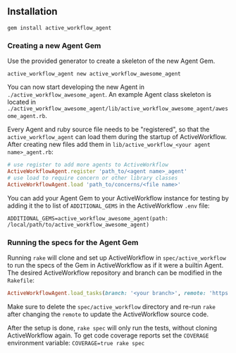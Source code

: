 ## Installation

```shell
gem install active_workflow_agent
```

### Creating a new Agent Gem

Use the provided generator to create a skeleton of the new Agent Gem.

```shell
active_workflow_agent new active_workflow_awesome_agent
```

You can now start developing the new Agent in `./active_workflow_awesome_agent`. An example Agent class skeleton is located in `./active_workflow_awesome_agent/lib/active_workflow_awesome_agent/awesome_agent.rb`.

Every Agent and ruby source file needs to be "registered", so that the `active_workflow_agent` can load them during the startup of ActiveWorkflow. After creating new files add them in `lib/active_workflow_<your agent name>_agent.rb`:

```ruby
# use register to add more agents to ActiveWorkflow
ActiveWorkflowAgent.register 'path_to/<agent name>_agent'
# use load to require concern or other library classes
ActiveWorkflowAgent.load 'path_to/concerns/<file name>'
```

You can add your Agent Gem to your ActiveWorkflow instance for testing by adding it the to list of `ADDITIONAL_GEMS` in the ActiveWorkflow `.env` file:

```
ADDITIONAL_GEMS=active_workflow_awesome_agent(path: /local/path/to/active_workflow_awesome_agent)
```

### Running the specs for the Agent Gem

Running `rake` will clone and set up ActiveWorkflow in `spec/active_workflow` to run the specs of the Gem in ActiveWorkflow as if it were a builtin Agent. The desired ActiveWorkflow repository and branch can be modified in the `Rakefile`:

```ruby
ActiveWorkflowAgent.load_tasks(branch: '<your branch>', remote: 'https://github.com/<github user>/active_workflow.git')
```

Make sure to delete the `spec/active_workflow` directory and re-run `rake` after changing the `remote` to update the ActiveWorkflow source code.

After the setup is done, `rake spec` will only run the tests, without cloning ActiveWorkflow again. To get code
coverage reports set the `COVERAGE` environment variable: `COVERAGE=true rake spec`

